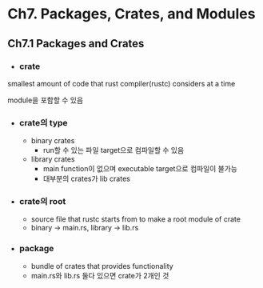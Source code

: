 # Ch7. Packages, Crates, and Modules

## Ch7.1 Packages and Crates

- ### crate
smallest amount of code that rust compiler(rustc) considers at a time

module을 포함할 수 있음

- ### crate의 type
  - binary crates
    - run할 수 있는 파일 target으로 컴파일할 수 있음
  - library crates
    - main function이 없으며 executable target으로 컴파일이 불가능
    - 대부분의 crates가 lib crates
- ### crate의 root
  - source file that rustc starts from to make a root module of crate
  - binary -> main.rs, library -> lib.rs
- ### package
  - bundle of crates that provides functionality
  - main.rs와 lib.rs 둘다 있으면 crate가 2개인 것